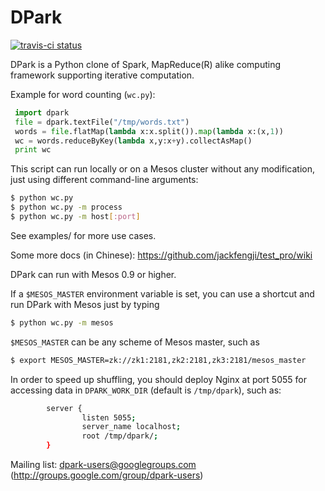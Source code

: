# DPark

[![travis-ci status](https://travis-ci.org/douban/dpark.svg)](https://travis-ci.org/douban/dpark)

DPark is a Python clone of Spark, MapReduce(R) alike computing
framework supporting iterative computation.

Example for word counting (`wc.py`):

``` python
 import dpark
 file = dpark.textFile("/tmp/words.txt")
 words = file.flatMap(lambda x:x.split()).map(lambda x:(x,1))
 wc = words.reduceByKey(lambda x,y:x+y).collectAsMap()
 print wc
```

This script can run locally or on a Mesos cluster without
any modification, just using different command-line arguments:

``` bash
$ python wc.py
$ python wc.py -m process
$ python wc.py -m host[:port]
```

See examples/ for more use cases.

Some more docs (in Chinese): https://github.com/jackfengji/test_pro/wiki

DPark can run with Mesos 0.9 or higher.

If a `$MESOS_MASTER` environment variable is set, you can use a shortcut and run DPark with Mesos just by typing
``` bash
$ python wc.py -m mesos
```

`$MESOS_MASTER` can be any scheme of Mesos master, such as
``` bash
$ export MESOS_MASTER=zk://zk1:2181,zk2:2181,zk3:2181/mesos_master
```

In order to speed up shuffling, you should deploy Nginx at port 5055
for accessing data in `DPARK_WORK_DIR` (default is `/tmp/dpark`), such as:

``` bash
        server {
                listen 5055;
                server_name localhost;
                root /tmp/dpark/;
        }
```

Mailing list: dpark-users@googlegroups.com (http://groups.google.com/group/dpark-users)
